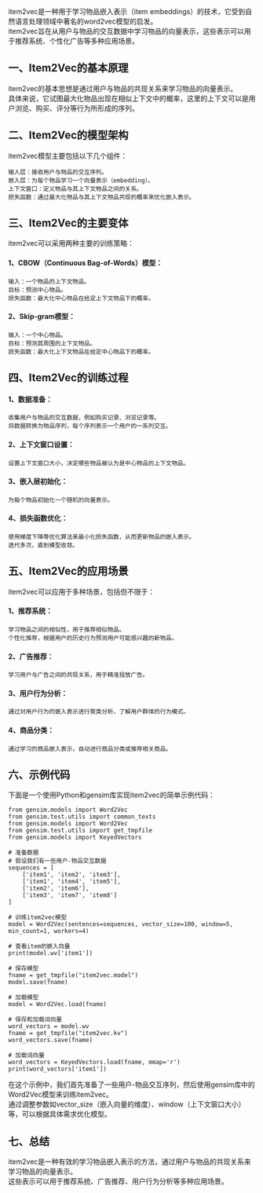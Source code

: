 
item2vec是一种用于学习物品嵌入表示（item embeddings）的技术，它受到自然语言处理领域中著名的word2vec模型的启发。  
item2vec旨在从用户与物品的交互数据中学习物品的向量表示，这些表示可以用于推荐系统、个性化广告等多种应用场景。

## 一、Item2Vec的基本原理
item2vec的基本思想是通过用户与物品的共现关系来学习物品的向量表示。  
具体来说，它试图最大化物品出现在相似上下文中的概率，这里的上下文可以是用户浏览、购买、评分等行为所形成的序列。

## 二、Item2Vec的模型架构
item2vec模型主要包括以下几个组件：
```
输入层：接收用户与物品的交互序列。
嵌入层：为每个物品学习一个向量表示（embedding）。
上下文窗口：定义物品与其上下文物品之间的关系。
损失函数：通过最大化物品与其上下文物品共现的概率来优化嵌入表示。
```
## 三、Item2Vec的主要变体
item2vec可以采用两种主要的训练策略：

#### 1、CBOW（Continuous Bag-of-Words）模型：
```
输入：一个物品的上下文物品。
目标：预测中心物品。
损失函数：最大化中心物品在给定上下文物品下的概率。
```
#### 2、Skip-gram模型：
```
输入：一个中心物品。
目标：预测其周围的上下文物品。
损失函数：最大化上下文物品在给定中心物品下的概率。
```
## 四、Item2Vec的训练过程
#### 1、数据准备：
```
收集用户与物品的交互数据，例如购买记录、浏览记录等。
将数据转换为物品序列，每个序列表示一个用户的一系列交互。
```
#### 2、上下文窗口设置：
```
设置上下文窗口大小，决定哪些物品被认为是中心物品的上下文物品。
```
#### 3、嵌入层初始化：
```
为每个物品初始化一个随机的向量表示。
```
#### 4、损失函数优化：
```
使用梯度下降等优化算法来最小化损失函数，从而更新物品的嵌入表示。
迭代多次，直到模型收敛。
```
## 五、Item2Vec的应用场景
item2vec可以应用于多种场景，包括但不限于：

#### 1、推荐系统：
```
学习物品之间的相似性，用于推荐相似物品。
个性化推荐，根据用户的历史行为预测用户可能感兴趣的新物品。
```
#### 2、广告推荐：
```
学习用户与广告之间的共现关系，用于精准投放广告。
```
#### 3、用户行为分析：
```
通过对用户行为的嵌入表示进行聚类分析，了解用户群体的行为模式。
```
#### 4、商品分类：
```
通过学习的商品嵌入表示，自动进行商品分类或推荐相关商品。
```
## 六、示例代码
下面是一个使用Python和gensim库实现item2vec的简单示例代码：
```
from gensim.models import Word2Vec
from gensim.test.utils import common_texts
from gensim.models import Word2Vec
from gensim.test.utils import get_tmpfile
from gensim.models import KeyedVectors

# 准备数据
# 假设我们有一些用户-物品交互数据
sequences = [
    ['item1', 'item2', 'item3'],
    ['item1', 'item4', 'item5'],
    ['item2', 'item6'],
    ['item3', 'item7', 'item8']
]

# 训练item2vec模型
model = Word2Vec(sentences=sequences, vector_size=100, window=5, min_count=1, workers=4)

# 查看item的嵌入向量
print(model.wv['item1'])

# 保存模型
fname = get_tmpfile("item2vec.model")
model.save(fname)

# 加载模型
model = Word2Vec.load(fname)

# 保存和加载词向量
word_vectors = model.wv
fname = get_tmpfile("item2vec.kv")
word_vectors.save(fname)

# 加载词向量
word_vectors = KeyedVectors.load(fname, mmap='r')
print(word_vectors['item1'])
```
在这个示例中，我们首先准备了一些用户-物品交互序列，然后使用gensim库中的Word2Vec模型来训练item2vec。  
通过调整参数如vector_size（嵌入向量的维度）、window（上下文窗口大小）等，可以根据具体需求优化模型。

## 七、总结
item2vec是一种有效的学习物品嵌入表示的方法，通过用户与物品的共现关系来学习物品的向量表示。  
这些表示可以用于推荐系统、广告推荐、用户行为分析等多种应用场景。
